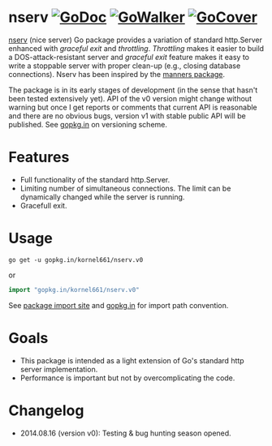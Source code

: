 nserv [![GoDoc](https://godoc.org/gopkg.in/kornel661/nserv.v0?status.svg)](https://godoc.org/gopkg.in/kornel661/nserv.v0)  [![GoWalker](https://gowalker.org/api/v1/badge)](https://gowalker.org/gopkg.in/kornel661/nserv.v0) [![GoCover](http://gocover.io/_badge/gopkg.in/kornel661/nserv.v0)](http://gocover.io/gopkg.in/kornel661/nserv.v0)
=====

[nserv](https://gopkg.in/kornel661/nserv.v0) (nice server) Go package provides a variation of standard http.Server enhanced with *graceful exit* and *throttling*.
*Throttling* makes it easier to build a DOS-attack-resistant server and *graceful exit* feature makes it easy to write a stoppable server with proper clean-up (e.g., closing database connections).
Nserv has been inspired by the [manners package](https://github.com/braintree/manners).

The package is in its early stages of development (in the sense that hasn't been tested extensively yet).
API of the v0 version might change without warning but once I get reports or comments that current API is reasonable and there are no obvious bugs, version v1 with stable public API will be published.
See [gopkg.in](https://gopkg.in/) on versioning scheme.


Features
========

* Full functionality of the standard http.Server.
* Limiting number of simultaneous connections.
  The limit can be dynamically changed while the server is running.
* Gracefull exit.


Usage
=====

```
go get -u gopkg.in/kornel661/nserv.v0
```
or
```go
import "gopkg.in/kornel661/nserv.v0"
```
See [package import site](https://gopkg.in/kornel661/nserv.v0) and [gopkg.in](https://labix.org/gopkg.in) for import path convention.


Goals
=====

* This package is intended as a light extension of Go's standard http server implementation.
* Performance is important but not by overcomplicating the code.

Changelog
=========

* 2014.08.16 (version v0): Testing & bug hunting season opened.
